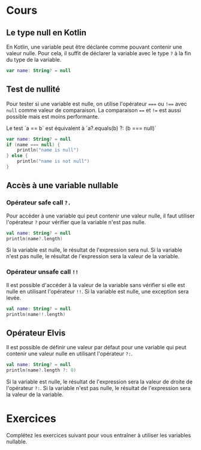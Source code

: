 # Cours

## Le type null en Kotlin

En Kotlin, une variable peut être déclarée comme pouvant contenir une valeur nulle. Pour cela, il suffit de déclarer la variable avec le type `?` à la fin du type de la variable.

```kotlin 
var name: String? = null
```

## Test de nullité

Pour tester si une variable est nulle, on utilise l'opérateur `===` ou `!==` avec `null` comme valeur de comparaison. La comparaison `==` et `!=` est aussi possible mais est moins performante.

<div class="hint">
Le test `a == b` est équivalent à `a?.equals(b) ?: (b === null)`
</div>

```kotlin
var name: String? = null
if (name === null) {
    println("name is null")
} else {
    println("name is not null")
}
```

## Accès à une variable nullable

### Opérateur safe call `?.`
Pour accéder à une variable qui peut contenir une valeur nulle, il faut utiliser l'opérateur `?` pour vérifier que la variable n'est pas nulle.

```kotlin
val name: String? = null
println(name?.length)
```

Si la variable est nulle, le résultat de l'expression sera nul. Si la variable n'est pas nulle, le résultat de l'expression sera la valeur de la variable.

### Opérateur unsafe call `!!`

Il est possible d'accéder à la valeur de la variable sans vérifier si elle est nulle en utilisant l'opérateur `!!`. Si la variable est nulle, une exception sera levée.

```kotlin
val name: String? = null
println(name!!.length)
```

## Opérateur Elvis

Il est possible de définir une valeur par défaut pour une variable qui peut contenir une valeur nulle en utilisant l'opérateur `?:`.

```kotlin
val name: String? = null
println(name?.length ?: 0)
```

Si la variable est nulle, le résultat de l'expression sera la valeur de droite de l'opérateur `?:`. Si la variable n'est pas nulle, le résultat de l'expression sera la valeur de la variable.

# Exercices

Complétez les exercices suivant pour vous entraîner à utiliser les variables nullable.